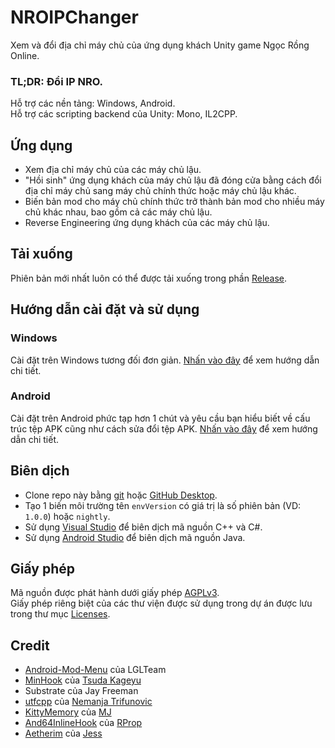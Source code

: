# NROIPChanger
Xem và đổi địa chỉ máy chủ của ứng dụng khách Unity game Ngọc Rồng Online.
### **TL;DR:** Đổi IP NRO.
Hỗ trợ các nền tảng: Windows, Android.
<br>Hỗ trợ các scripting backend của Unity: Mono, IL2CPP.
## Ứng dụng
- Xem địa chỉ máy chủ của các máy chủ lậu.
- "Hồi sinh" ứng dụng khách của máy chủ lậu đã đóng cửa bằng cách đổi địa chỉ máy chủ sang máy chủ chính thức hoặc máy chủ lậu khác.
- Biến bản mod cho máy chủ chính thức trở thành bản mod cho nhiều máy chủ khác nhau, bao gồm cả các máy chủ lậu.
- Reverse Engineering ứng dụng khách của các máy chủ lậu.
## Tải xuống
Phiên bản mới nhất luôn có thể được tải xuống trong phần [Release](../../releases/latest/).
## Hướng dẫn cài đặt và sử dụng
### Windows
Cài đặt trên Windows tương đối đơn giản. [Nhấn vào đây](./Docs/Installation-Windows.md) để xem hướng dẫn chi tiết.
### Android
Cài đặt trên Android phức tạp hơn 1 chút và yêu cầu bạn hiểu biết về cấu trúc tệp APK cũng như cách sửa đổi tệp APK. [Nhấn vào đây](./Docs/Installation-Android.md) để xem hướng dẫn chi tiết.
## Biên dịch
- Clone repo này bằng [git](https://git-scm.com/) hoặc [GitHub Desktop](https://github.com/apps/desktop).
- Tạo 1 biến môi trường tên `envVersion` có giá trị là số phiên bản (VD: `1.0.0`) hoặc `nightly`.
- Sử dụng [Visual Studio](https://visualstudio.microsoft.com/vs/) để biên dịch mã nguồn C++ và C#.
- Sử dụng [Android Studio](https://developer.android.com/studio) để biên dịch mã nguồn Java.
## Giấy phép
Mã nguồn được phát hành dưới giấy phép [AGPLv3](./LICENSE).
<br>Giấy phép riêng biệt của các thư viện được sử dụng trong dự án được lưu trong thư mục [Licenses](./Licenses).
## Credit
- [Android-Mod-Menu](https://github.com/ElectroHeavenVN/Android-Mod-Menu/) của LGLTeam
- [MinHook](https://github.com/TsudaKageyu/minhook) của [Tsuda Kageyu](https://github.com/TsudaKageyu)
- Substrate của Jay Freeman
- [utfcpp](https://github.com/nemtrif/utfcpp) của [Nemanja Trifunovic](https://github.com/nemtrif)
- [KittyMemory](https://github.com/MJx0/KittyMemory) của [MJ](https://github.com/MJx0)
- [And64InlineHook](https://github.com/Rprop/And64InlineHook) của [RProp](https://github.com/Rprop)
- [Aetherim](https://github.com/Toxocious/Aetherim) của [Jess](https://github.com/Toxocious)